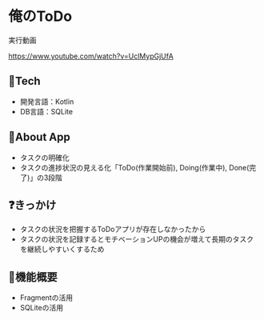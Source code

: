 # 俺のToDo
実行動画　　

https://www.youtube.com/watch?v=UclMypGjUfA

## 🗻Tech
- 開発言語：Kotlin
- DB言語：SQLite

## 📱About App

- タスクの明確化
- タスクの進捗状況の見える化「ToDo(作業開始前), Doing(作業中), Done(完了)」の3段階

## ❓きっかけ

- タスクの状況を把握するToDoアプリが存在しなかったから
- タスクの状況を記録するとモチベーションUPの機会が増えて長期のタスクを継続しやすいくするため

## 🔧機能概要

- Fragmentの活用
- SQLiteの活用



